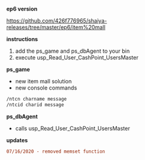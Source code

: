 **ep6 version**

https://github.com/426f776965/shaiya-releases/tree/master/ep6/item%20mall

**instructions**
1. add the ps_game and ps_dbAgent to your bin
2. execute usp_Read_User_CashPoint_UsersMaster

**ps_game**
* new item mall solution
* new console commands
```asm
/ntcn charname message
/ntcid charid message
```

**ps_dbAgent**
* calls usp_Read_User_CashPoint_UsersMaster

**updates**
```diff
07/16/2020 - removed memset function
```
